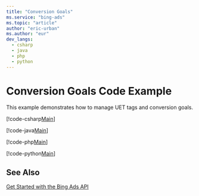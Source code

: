 ```yaml
---
title: "Conversion Goals"
ms.service: "bing-ads"
ms.topic: "article"
author: "eric-urban"
ms.author: "eur"
dev_langs:
  - csharp
  - java
  - php
  - python
---
```

# Conversion Goals Code Example
This example demonstrates how to manage UET tags and conversion goals.

[!code-csharp[Main](../../BingAds-dotNet-SDK/examples/BingAdsExamples/BingAdsExamplesLibrary/v11/ConversionGoals.cs)]

[!code-java[Main](../../BingAds-Java-SDK/examples/BingAdsDesktopApp/src/main/java/com/microsoft/bingads/examples/v11/ConversionGoals.java)]

[!code-php[Main](../../BingAds-PHP-SDK/samples/V11/ConversionGoals.php)]

[!code-python[Main](../../BingAds-Python-SDK/examples/BingAdsPythonConsoleExamples/BingAdsPythonConsoleExamples/v11/conversion_goals.py)]

## See Also
[Get Started with the Bing Ads API](../guides/get-started.md)  
